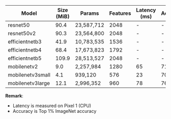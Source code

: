 | Model            | Size (MiB) | Params     | Features | Latency (ms) | Accuracy |
| ---------------- | ---------- | ---------- | -------- | ------------ | -------- |
| resnet50         | 90.4       | 23,587,712 | 2048     | -            | -        |
| resnet50v2       | 90.3       | 23,564,800 | 2048     | -            | -        |
| efficientnetb3   | 41.9       | 10,783,535 | 1536     | -            | -        |
| efficientnetb4   | 68.4       | 17,673,823 | 1792     | -            | -        |
| efficientnetb5   | 109.9      | 28,513,527 | 2048     | -            | -        |
| mobilenetv2      | 9.0        | 2,257,984  | 1280     | 65           | 71.9     |
| mobilenetv3small | 4.1        | 939,120    | 576      | 23           | 70.4     |
| mobilenetv3large | 12.1       | 2,996,352  | 960      | 78           | 76.6     |

**Remark**:

- Latency is measured on Pixel 1 (CPU)
- Accuracy is Top 1% ImageNet accuracy
